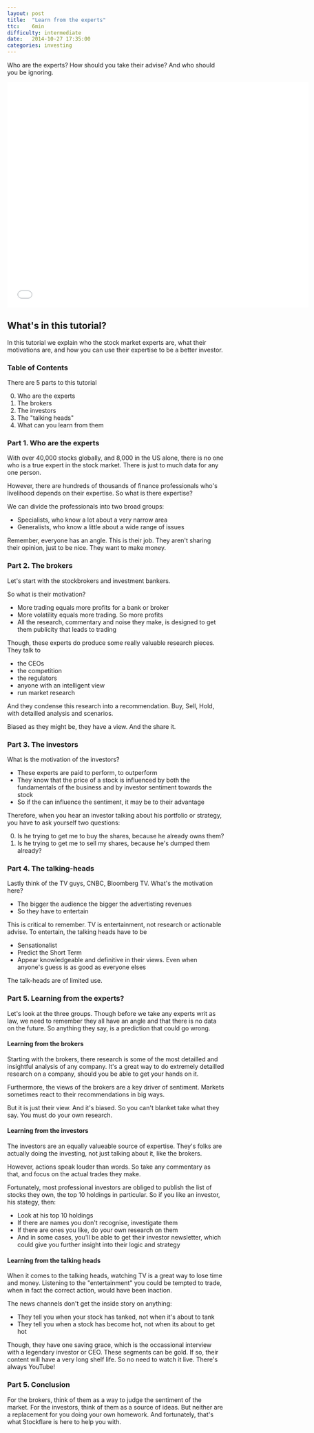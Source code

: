 ```yaml
---
layout: post
title:  "Learn from the experts"
ttc:    6min
difficulty: intermediate
date:   2014-10-27 17:35:00
categories: investing
---
```

Who are the experts? How should you take their advise? And who should you be ignoring.

<iframe width="700" height="525" src="//www.youtube.com/embed/N1KywUtYegc" frameborder="0" allowfullscreen></iframe>

## What's in this tutorial?

In this tutorial we explain who the stock market experts are, what their motivations are, and how you can use their expertise to be a better investor.

### Table of Contents

There are 5 parts to this tutorial

0. Who are the experts
0. The brokers
0. The investors
0. The "talking heads"
0. What can you learn from them
 
### Part 1. Who are the experts

With over 40,000 stocks globally, and 8,000 in the US alone, there is no one who is a true expert in the stock market. There is just to much data for any one person.

However, there are hundreds of thousands of finance professionals who's livelihood depends on their expertise. So what is there expertise?

We can divide the professionals into two broad groups:

* Specialists, who know a lot about a very narrow area
* Generalists, who know a little about a wide range of issues

Remember, everyone has an angle. This is their job. They aren't sharing their opinion, just to be nice. They want to make money.

### Part 2. The brokers

Let's start with the stockbrokers and investment bankers. 

So what is their motivation?

* More trading equals more profits for a bank or broker
* More volatility equals more trading. So more profits
* All the research, commentary and noise they make, is designed to get them publicity that leads to trading

Though, these experts do produce some really valuable research pieces. They talk to 

* the CEOs
* the competition
* the regulators
* anyone with an intelligent view
* run market research

And they condense this research into a recommendation. Buy, Sell, Hold, with detailled analysis and scenarios.

Biased as they might be, they have a view. And the share it.

### Part 3. The investors

What is the motivation of the investors?

* These experts are paid to perform, to outperform
* They know that the price of a stock is influenced by both the fundamentals of the business and by investor sentiment towards the stock
* So if the can influence the sentiment, it may be to their advantage

Therefore, when you hear an investor talking about his portfolio or strategy, you have to ask yourself two questions:

0. Is he trying to get me to buy the shares, because he already owns them?
0. Is he trying to get me to sell my shares, because he's dumped them already?

### Part 4. The talking-heads

Lastly think of the TV guys, CNBC, Bloomberg TV. What's the motivation here?

* The bigger the audience the bigger the advertisting revenues
* So they have to entertain

This is critical to remember. TV is entertainment, not research or actionable advise. To entertain, the talking heads have to be

* Sensationalist
* Predict the Short Term
* Appear knowledgeable and definitive in their views. Even when anyone's guess is as good as everyone elses
 
The talk-heads are of limited use.

### Part 5. Learning from the experts?

Let's look at the three groups. Though before we take any experts writ as law, we need to remember they all have an angle and that there is no data on the future. So anything they say, is a prediction that could go wrong.

#### Learning from the brokers

Starting with the brokers, there research is some of the most detailled and insightful analysis of any company. It's a great way to do extremely detailled research on a company, should you be able to get your hands on it.

Furthermore, the views of the brokers are a key driver of sentiment. Markets sometimes react to their recommendations in big ways.

But it is just their view. And it's biased. So you can't blanket take what they say. You must do your own research.

#### Learning from the investors

The investors are an equally valueable source of expertise. They's folks are actually doing the investing, not just talking about it, like the brokers.

However, actions speak louder than words. So take any commentary as that, and focus on the actual trades they make.

Fortunately, most professional investors are obliged to publish the list of stocks they own, the top 10 holdings in particular. So if you like an investor, his stategy, then:

* Look at his top 10 holdings
* If there are names you don't recognise, investigate them
* If there are ones you like, do your own research on them
* And in some cases, you'll be able to get their investor newsletter, which could give you further insight into their logic and strategy
 
#### Learning from the talking heads

When it comes to the talking heads, watching TV is a great way to lose time and money. Listening to the "entertainment" you could be tempted to trade, when in fact the correct action, would have been inaction.

The news channels don't get the inside story on anything:

* They tell you when your stock has tanked, not when it's about to tank
* They tell you when a stock has become hot, not when its about to get hot
 
Though, they have one saving grace, which is the occassional interview with a legendary investor or CEO. These segments can be gold. If so, their content will have a very long shelf life. So no need to watch it live. There's always YouTube!

### Part 5. Conclusion

For the brokers, think of them as a way to judge the sentiment of the market. For the investors, think of them as a source of ideas. But neither are a replacement for you doing your own homework. And fortunately, that's what Stockflare is here to help you with.
 





